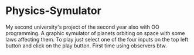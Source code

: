# Physics-Symulator
My second university's project of the second year also with OO programming.
A graphic symulator of planets orbiting on space with some laws affecting them.
To play just select one of the four inputs on the top left button and click on the play button.
First time using observers btw.
